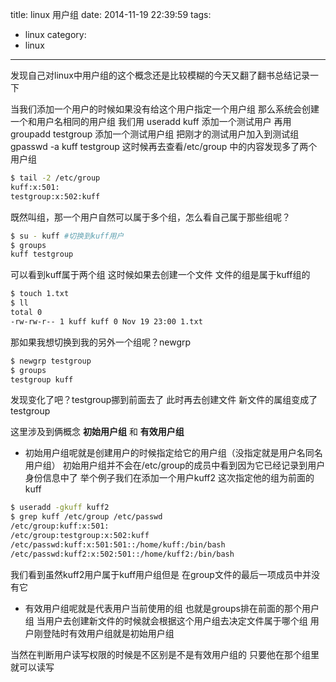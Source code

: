 title: linux 用户组
date: 2014-11-19 22:39:59
tags: 
- linux
category:
- linux
---
发现自己对linux中用户组的这个概念还是比较模糊的今天又翻了翻书总结记录一下

当我们添加一个用户的时候如果没有给这个用户指定一个用户组 那么系统会创建一个和用户名相同的用户组
我们用 useradd kuff 添加一个测试用户
再用 groupadd testgroup 添加一个测试用户组
把刚才的测试用户加入到测试组 gpasswd -a kuff testgroup
这时候再去查看/etc/group 中的内容发现多了两个用户组
```bash
$ tail -2 /etc/group
kuff:x:501:
testgroup:x:502:kuff
```

既然叫组，那一个用户自然可以属于多个组，怎么看自己属于那些组呢？
```bash
$ su - kuff #切换到kuff用户
$ groups
kuff testgroup
```
可以看到kuff属于两个组 这时候如果去创建一个文件 文件的组是属于kuff组的
```bash
$ touch 1.txt
$ ll
total 0
-rw-rw-r-- 1 kuff kuff 0 Nov 19 23:00 1.txt
```

那如果我想切换到我的另外一个组呢？newgrp
```bash
$ newgrp testgroup
$ groups
testgroup kuff
```
发现变化了吧？testgroup挪到前面去了 此时再去创建文件 新文件的属组变成了 testgroup

这里涉及到俩概念 __初始用户组__  和 __有效用户组__
* 	初始用户组呢就是创建用户的时候指定给它的用户组（没指定就是用户名同名用户组） 初始用户组并不会在/etc/group的成员中看到因为它已经记录到用户身份信息中了
	举个例子我们在添加一个用户kuff2 这次指定他的组为前面的kuff

```bash
$ useradd -gkuff kuff2
$ grep kuff /etc/group /etc/passwd
/etc/group:kuff:x:501:
/etc/group:testgroup:x:502:kuff
/etc/passwd:kuff:x:501:501::/home/kuff:/bin/bash
/etc/passwd:kuff2:x:502:501::/home/kuff2:/bin/bash
```

我们看到虽然kuff2用户属于kuff用户组但是 在group文件的最后一项成员中并没有它

*	有效用户组呢就是代表用户当前使用的组 也就是groups排在前面的那个用户组 当用户去创建新文件的时候就会根据这个用户组去决定文件属于哪个组
用户刚登陆时有效用户组就是初始用户组 

当然在判断用户读写权限的时候是不区别是不是有效用户组的 只要他在那个组里就可以读写